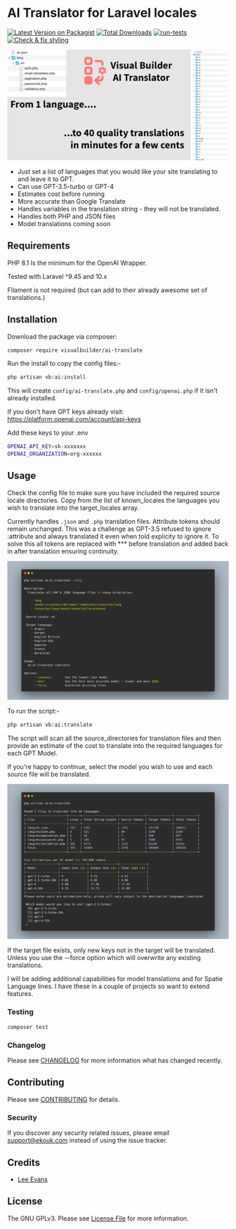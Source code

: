 # AI Translator for Laravel locales  

[![Latest Version on Packagist](https://img.shields.io/packagist/v/visualbuilder/ai-translate.svg?style=flat-square)](https://packagist.org/packages/visualbuilder/ai-translate)
[![Total Downloads](https://img.shields.io/packagist/dt/visualbuilder/ai-translate.svg?style=flat-square)](https://packagist.org/packages/visualbuilder/ai-translate)
[![run-tests](https://github.com/visualbuilder/ai-translate/actions/workflows/run-tests.yml/badge.svg)](https://github.com/visualbuilder/ai-translate/actions/workflows/run-tests.yml)
[![Check & fix styling](https://github.com/visualbuilder/ai-translate/actions/workflows/php-cs-fixer.yml/badge.svg)](https://github.com/visualbuilder/ai-translate/actions/workflows/php-cs-fixer.yml)

![Example](./media/translationBanner.png)

 - Just set a list of languages that you would like your site translating to and leave it to GPT.
 - Can use GPT-3.5-turbo or GPT-4
 - Estimates cost before running
 - More accurate than Google Translate
 - Handles variables in the translation string - they will not be translated.
 - Handles both PHP and JSON files
 - Model translations coming soon

## Requirements

PHP 8.1 Is the minimum for the OpenAI Wrapper.

Tested with Laravel ^9.45 and 10.x

Filament is not required (but can add to their already awesome set of translations.)  


## Installation

Download the package via composer:

```bash
composer require visualbuilder/ai-translate
```

Run the install to copy the config files:-
```bash
php artisan vb:ai:install
```

This will create `config/ai-translate.php` and `config/openai.php` if it isn't already installed.

If you don't have GPT keys already visit: https://platform.openai.com/account/api-keys

Add these keys to your .env
```bash
OPENAI_API_KEY=sk-xxxxxxx
OPENAI_ORGANIZATION=org-xxxxxx
```

## Usage
Check the config file to make sure you have included the required source locale directories.
Copy from the list of known_locales the languages you wish to translate into the target_locales array.

Currently handles `.json` and `.php` translation files.
Attribute tokens should remain unchanged.  This was a challenge as GPT-3.5 refused to ignore :attribute and always translated it even when told explicity to ignore it.
To solve this all tokens are replaced with *** before translation and added back in after translation ensuring continuity.

![php artisan vb:ai:translate --help](./media/help.png)

To run the script:-

```bash
php artisan vb:ai:translate
```

The script will scan all the source_directories for translation files and then provide an estimate of the cost to translate into the required languages for each GPT Model.

If you're happy to continue, select the model you wish to use and each source file will be translated.

![php artisan vb:ai:translate](./media/screenshot.png)

If the target file exists, only new keys not in the target will be translated. Unless you use the --force option which will overwrite any existing translations.


I will be adding additional capabilities for model translations and for Spatie Language lines.  I have these in a couple of projects so want to extend features.

### Testing

```bash
composer test
```

### Changelog

Please see [CHANGELOG](CHANGELOG.md) for more information what has changed recently.

## Contributing

Please see [CONTRIBUTING](CONTRIBUTING.md) for details.

### Security

If you discover any security related issues, please email support@ekouk.com instead of using the issue tracker.

## Credits

-   [Lee Evans](https://github.com/visualbuilder)

## License

The GNU GPLv3. Please see [License File](LICENSE.md) for more information.
